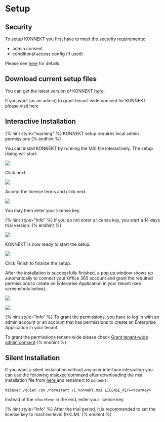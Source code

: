 # Setup

## Security

To setup KONNEKT you first have to meet the security requirements:

* admin consent
* conditional access config (if used)

Please see [here](security/) for details.

## Download current setup files

You can get the latest version of KONNEKT [here](https://trial.konnekt.io/).

If you want (as an admin) to grant tenant-wide consent for KONNEKT please visit [here ](security/grant-admin-consent-in-enterprise-applications.md)

## Interactive Installation

{% hint style="warning" %}
KONNEKT setup requires local admin permissions&#x20;
{% endhint %}

You can install KONNEKT by running the MSI file interactively. The setup dialog will start:

![](<../.gitbook/assets/2022-08-02 15\_18\_53-Window.png>)

Click next.

![](<../.gitbook/assets/2022-08-02 15\_19\_21-Window.png>)

Accept the license terms and click next.

![](<../.gitbook/assets/2022-08-02 15\_19\_47-Window.png>)

You may then enter your license key.

{% hint style="info" %}
If you do not enter a license key, you start a 14 days trial version.
{% endhint %}

![](<../.gitbook/assets/2022-08-02 15\_20\_34-Window.png>)

KONNEKT is now ready to start the setup.

![](<../.gitbook/assets/2022-08-02 15\_21\_06-Window.png>)

Click Finish to finalize the setup.

After the installation is successfully finished, a pop up window shows up automatically to connect your Office 365 account and grant the required permissions to create an Enterprise Application in your tenant (see screenshots below).

![](<../.gitbook/assets/2022-08-16 15\_28\_19-Windows Sandbox.png>)

![](<../.gitbook/assets/2022-08-16 15\_37\_05-Windows Sandbox.png>)

{% hint style="info" %}
To grant the permissions, you have to log in with an admin account or an account that has permissions to create an Enterprise Application in your tenant.

To grant the permissions tenant-wide please check [Grant tenant-wide admin consent](security/grant-admin-consent-in-enterprise-applications.md)&#x20;
{% endhint %}

## Silent Installation

If you want a silent installation without any user interface interaction you can use the following [msiexec](https://learn.microsoft.com/en-us/windows-server/administration/windows-commands/msiexec) command after downloading the msi installation file from [here ](https://trial.konnekt.io/)and rename it to `konnekt`:\
\
`msiexec /quiet /qn /norestart /i konnekt.msi LICENSE_KEY=<YourKey>`

Instead of the `<YourKey>` in the end, enter your license key.

{% hint style="info" %}
After the trial period, it is recommended to set the license key to machine level (HKLM).
{% endhint %}
